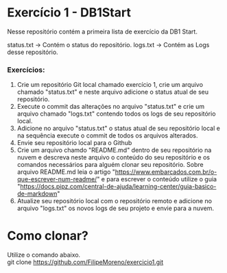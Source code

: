 # Exercício 1 - DB1Start
Nesse repositório contém a primeira lista de exercício da DB1 Start.

status.txt -> Contém o status do repositório.
logs.txt -> Contém as Logs desse repositório.

### Exercícios:

1) Crie um repositório Git local chamado exercício 1, crie um arquivo chamado "status.txt" e neste arquivo adicione o status atual de seu repositório.
2) Execute o commit das alterações no arquivo "status.txt" e crie um arquivo chamado "logs.txt" contendo todos os logs de seu repositório local.
3) Adicione no arquivo "status.txt" o status atual de seu repositório local e na sequência execute o commit de todos os arquivos alterados.
4) Envie seu repositório local para o Github
5) Crie um arquivo chamdo "README.md" dentro de seu repositório na nuvem e descreva neste arquivo o conteúdo do seu repositório e os comandos necessários para alguém clonar seu repositório. Sobre arquivo README.md leia o artigo "https://www.embarcados.com.br/o-que-escrever-num-readme/" e para escrever o conteúdo utilize o guia "https://docs.pipz.com/central-de-ajuda/learning-center/guia-basico-de-markdown"
6) Atualize seu repositório local com o repositório remoto e adicione no arquivo "logs.txt" os novos logs de seu projeto e envie para a nuvem.

# Como clonar? 
Utilize o comando abaixo.<br>
git clone https://github.com/FilipeMoreno/exercicio1.git
